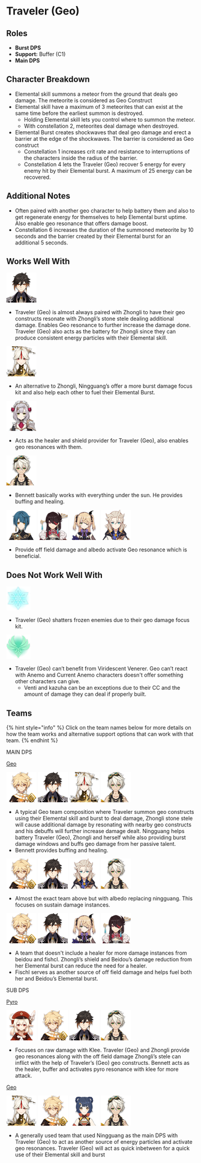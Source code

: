 # Traveler \(Geo\)

## Roles

* **Burst DPS**
* **Support:** Buffer \(C1\)
* **Main DPS**

## Character Breakdown

* Elemental skill summons a meteor from the ground that deals geo damage. The meteorite is considered as Geo Construct
* Elemental skill have a maximum of 3 meteorites that can exist at the same time before the earliest summon is destroyed.
  * Holding Elemental skill lets you control where to summon the meteor.
  * With constellation 2, meteorites deal damage when destroyed.
* Elemental Burst creates shockwaves that deal geo damage and erect a barrier at the edge of the shockwaves. The barrier is considered as Geo construct
  * Constellation 1 increases crit rate and resistance to interruptions of the characters inside the radius of the barrier.
  * Constellation 4 lets the Traveler \(Geo\) recover 5 energy for every enemy hit by their Elemental burst. A maximum of 25 energy can be recovered.

## Additional Notes

*  Often paired with another geo character  to help battery them and also to get regenerate energy for themselves to help Elemental burst uptime. Also enable geo resonance that offers damage boost.
* Constellation 6 increases the duration of the summoned meteorite by 10 seconds and the barrier created by their Elemental burst for an additional 5 seconds.

## Works Well With

![](../../.gitbook/assets/ui_avataricon_zhongli.png) 

* Traveler \(Geo\) is almost always paired with Zhongli to have their geo constructs resonate with Zhongli’s stone stele dealing additional damage. Enables Geo resonance to further increase the damage done. Traveler \(Geo\) also acts as the battery for Zhongli since they can produce consistent energy particles with their Elemental skill.        

![](../../.gitbook/assets/ui_avataricon_ningguang.png) 

* An alternative to Zhongli, Ningguang’s offer a more burst damage focus kit and also help each other to fuel their Elemental Burst. 

![](../../.gitbook/assets/ui_avataricon_noelle.png) 

* Acts as the healer and shield provider for Traveler \(Geo\), also enables geo resonances with them. 

![](../../.gitbook/assets/ui_avataricon_bennett.png) 

* Bennett basically works with everything under the sun. He provides buffing and healing.  

![](../../.gitbook/assets/ui_avataricon_xingqiu.png) ![](../../.gitbook/assets/ui_avataricon_beidou.png) ![](../../.gitbook/assets/ui_avataricon_fischl.png) ![](../../.gitbook/assets/ui_avataricon_albedo.png) 

* Provide off field damage and albedo activate Geo resonance which is beneficial.

## Does Not Work Well With

![](../../.gitbook/assets/element_cryo.webp) 

* Traveler \(Geo\) shatters frozen enemies due to their geo damage focus kit.

![](../../.gitbook/assets/element_anemo.webp) 

* Traveler \(Geo\) can’t benefit from Viridescent Venerer. Geo can’t react with Anemo and Current Anemo characters doesn't offer something other characters can give.
  * Venti and kazuha can be an exceptions due to their CC and the amount of damage they can deal if properly built.

## Teams

{% hint style="info" %}
Click on the team names below for more details on how the team works and alternative support options that can work with that team.
{% endhint %}

MAIN DPS

[Geo](../../teams/geo.md)

![](../../.gitbook/assets/ui_avataricon_aether_geo.png) ![](../../.gitbook/assets/ui_avataricon_zhongli.png) ![](../../.gitbook/assets/ui_avataricon_ningguang.png) ![](../../.gitbook/assets/ui_avataricon_bennett.png) 

* A typical Geo team composition where Traveler summon geo constructs using their Elemental skill and burst to deal damage, Zhongli stone stele will cause additional damage by resonating with nearby geo constructs and his debuffs will further increase damage dealt. Ningguang helps battery Traveler \(Geo\), Zhongli and herself while also providing burst damage windows and buffs geo damage from her passive talent. 
* Bennett provides buffing and healing.

![](../../.gitbook/assets/ui_avataricon_aether_geo.png) ![](../../.gitbook/assets/ui_avataricon_zhongli.png) ![](../../.gitbook/assets/ui_avataricon_albedo.png) ![](../../.gitbook/assets/ui_avataricon_bennett.png) 

* Almost the exact team above but with albedo replacing ningguang. This focuses on  sustain damage instances.

![](../../.gitbook/assets/ui_avataricon_aether_geo.png) ![](../../.gitbook/assets/ui_avataricon_zhongli.png) ![](../../.gitbook/assets/ui_avataricon_fischl.png) ![](../../.gitbook/assets/ui_avataricon_beidou.png) 

* A team that doesn't include a healer for more damage instances from beidou and fishcl. Zhongli’s shield and Beidou’s damage reduction from her Elemental burst can reduce the need for a healer. 
* Fischl serves as another source of off field damage and helps fuel both her and Beidou’s Elemental burst.

SUB DPS

[Pyro](../../teams/pure-pyro.md)

![](../../.gitbook/assets/ui_avataricon_klee.png) ![](../../.gitbook/assets/ui_avataricon_aether_geo.png) ![](../../.gitbook/assets/ui_avataricon_zhongli.png) ![](../../.gitbook/assets/ui_avataricon_bennett.png) 

* Focuses on raw damage with Klee. Traveler \(Geo\) and Zhongli provide geo resonances along with the off field damage Zhongli’s stele can inflict with the help of Traveler’s \(Geo\) geo constructs. Bennett acts as the healer, buffer and activates pyro resonance with klee for more attack.

[Geo](../../teams/geo.md)

![](../../.gitbook/assets/ui_avataricon_ningguang.png) ![](../../.gitbook/assets/ui_avataricon_aether_geo.png) ![](../../.gitbook/assets/ui_avataricon_xiangling.png) ![](../../.gitbook/assets/ui_avataricon_bennett.png) 

* A generally used team that used Ningguang as the main DPS with Traveler \(Geo\) to act as another source of energy particles and activate geo resonances. Traveler \(Geo\) will act as quick inbetween for a quick use of their Elemental skill and burst

